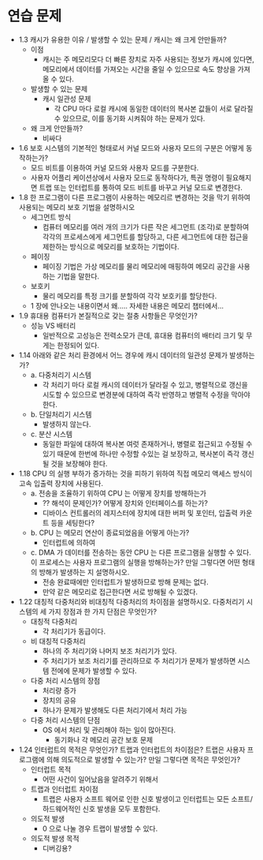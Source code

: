# 연습 문제
* 1.3 캐시가 유용한 이유 / 발생할 수 있는 문제 / 캐시는 왜 크게 안만들까?
	* 이점
		- 캐시는 주 메모리모다 더 빠른 장치로 자주 사용되는 정보가 캐시에 있다면,
		메모리에서 데이터를 가져오는 시간을 줄일 수 있으므로 속도 향상을 가져올 수 있다.
	* 발생할 수 있는 문제
		- 캐시 일관성 문제
			- 각 CPU 마다 로컬 캐시에 동일한 데이터의 복사본 값들이 서로 달라질 수 있으므로,
			이를 동기화 시켜줘야 하는 문제가 있다.
	* 왜 크게 안만들까?
		- 비싸다
* 1.6 보호 시스템의 기본적인 형태로서 커널 모드와 사용자 모드의 구분은 어떻게 동작하는가?
	- 모드 비트를 이용하여 커널 모드와 사용자 모드를 구분한다.
	- 사용자 어플리 케이션상에서 사용자 모드로 동작하다가, 특권 명령이 필요해지면 트랩 또는 인터럽트를 통하여
	모드 비트를 바꾸고 커널 모드로 변경한다.
* 1.8 한 프로그램이 다른 프로그램이 사용하는 메모리르 변경하는 것을 막기 위하여 사용되는 메모리 보호 기법을 설명하시오
	- 세그먼트 방식
		- 컴퓨터 메모리를 여러 개의 크기가 다른 작은 세그먼트 (조각)로 분할하여 각각의 프로세스에게 세그먼트를 할당하고, 다른 세그먼트에 대한 접근을 제한하는 방식으로 메모리를 보호하는 기법이다. 
	- 페이징
		- 페이징 기법은 가상 메모리를 물리 메모리에 매핑하여 메모리 공간을 사용하는 기법을 말한다. 
	- 보호키 
		- 물리 메모리를 특정 크기를 분할하여 각각 보호키를 할당한다. 
	- 1 장에 안나오는 내용이면서 왜..... 자세한 내용은 메모리 챕터에서...
* 1.9 휴대용 컴퓨터가 본질적으로 갖는 절충 사항들은 무엇인가?
	- 성능 VS 배터리
		- 일반적으로 고성능은 전력소모가 큰데, 휴대용 컴퓨터의 배터리 크기 및 무게는 한정되어 있다.
* 1.14 아래와 같은 처리 환경에서 어느 경우에 캐시 데이터의 일관성 문제가 발생하는가?
	- a. 다중처리기 시스템
		- 각 처리기 마다 로컬 캐시의 데이터가 달라질 수 있고, 병렬적으로 갱신을 시도할 수 있으므로
		변경분에 대하여 즉각 반영하고 병렬적 수정을 막아야 한다.
	- b. 단일처리기 시스템
		- 발생하지 않는다.
	- c. 분산 시스템
		- 동일한 파일에 대하여 복사본 여럿 존재하거나, 병렬로 접근되고 수정될 수 있기 때문에
		한번에 하나만 수정할 수있는 걸 보장하고, 복사본이 즉각 갱신될 것을 보장해야 한다.
* 1.18 CPU 의 실행 부하가 증가하는 것을 피하기 위하여 직접 메모리 액세스 방식이 고속 입출력 장치에 사용된다.
	- a. 전송을 조율하기 위하여 CPU 는 어떻게 장치를 방해하는가
		- ?? 해석이 문제인가? 어떻게 장치와 인터페이스를 하는가?
		- 디바이스 컨트롤러의 레지스터에 장치에 대한 버퍼 및 포인터, 입출력 카운트 등을 세팅한다?
	- b. CPU 는 메모리 연산이 종료되었음을 어떻게 아는가?
		- 인터럽트에 의하여
	- c. DMA 가 데이터를 전송하는 동안 CPU 는 다른 프로그램을 실행할 수 있다. 
	이 프로세스는 사용자 프로그램의 실행을 방해하는가? 만일 그렇다면 어떤 형태의 방해가 발생하는 지 설명하시오.
		- 전송 완료때에만 인터럽트가 발생하므로 방해 문제는 없다.
		- 만약 같은 메모리로 접근한다면 서로 방해될 수 있겠다.
* 1.22 대칭적 다중처리와 비대칭적 다중처리의 차이점을 설명하시오. 다중처리기 시스템의 세 가지 장점과 한 가지 단점은 무엇인가?
	- 대칭적 다중처리
		- 각 처리기가 동급이다.
	- 비 대칭적 다중처리
		- 하나의 주 처리기와 나머지 보조 처리기가 있다.
		- 주 처리기가 보조 처리기를 관리하므로 주 처리기가 문제가 발생하면 시스템 전에에 문제가 발생할 수 있다.
	- 다중 처리 시스템의 장점
		- 처리량 증가
		- 장치의 공유
		- 하나가 문제가 발생해도 다른 처리기에서 처리 가능
	- 다중 처리 시스템의 단점
		- OS 에서 처리 및 관리해야 하는 일이 많아진다.
			- 동기화나 각 메모리 공간 보호 문제
* 1.24 인터럽트의 목적은 무엇인가? 트랩과 인터럽트의 차이점은? 트랩은 사용자 프로그램에 의해 의도적으로 발생할 수 있는가?
만일 그렇다면 목적은 무엇인가?
	* 인터럽트 목적
		- 어떤 사건이 일어났음을 알려주기 위해서
	* 트랩과 인터럽트 차이점
		- 트랩은 사용자 소프트 웨어로 인한 신호 발생이고 
		인터럽트는 모든 소프트/하드웨어적인 신호 발생을 모두 포함한다.
	* 의도적 발생
		- 0 으로 나눌 경우 트랩이 발생할 수 있다.
	* 의도적 발생 목적
		- 디버깅용?
	
